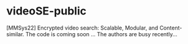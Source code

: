 # videoSE-public
[MMSys22] Encrypted video search: Scalable, Modular, and Content-similar. 
The code is coming soon ... The authors are busy recently...
